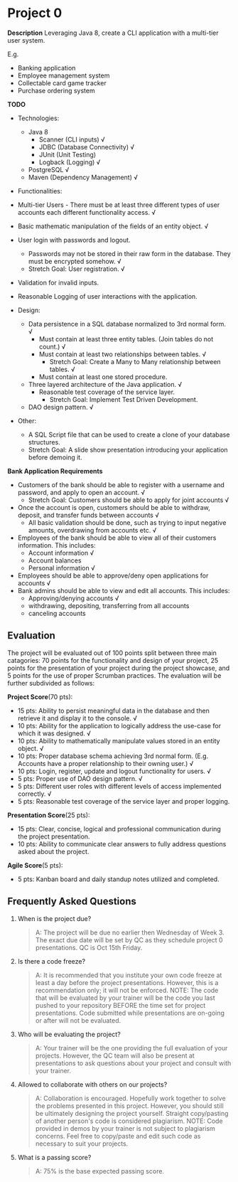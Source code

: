 # Project 0

**Description**
Leveraging Java 8, create a CLI application with a multi-tier user system. 

E.g. 
* Banking application
* Employee management system
* Collectable card game tracker
* Purchase ordering system

**TODO**
* Technologies:
  *	Java 8
    * Scanner (CLI inputs) √
    * JDBC (Database Connectivity) √
    * JUnit (Unit Testing) 
    * Logback (Logging) √
  * PostgreSQL √
  * Maven (Dependency Management) √
*	Functionalities: 
  * Multi-tier Users - There must be at least three different types of user accounts each different functionality access.  √
  * Basic mathematic manipulation of the fields of an entity object. √
  * User login with passwords and logout.
    * Passwords may not be stored in their raw form in the database. They must be encrypted somehow.  √
    * Stretch Goal: User registration.  √
  * Validation for invalid inputs. 
  * Reasonable Logging of user interactions with the application. 

* Design:
  * Data persistence in a SQL database normalized to 3rd normal form.  √
    * Must contain at least three entity tables. (Join tables do not count.)  √
    * Must contain at least two relationships between tables.  √
      * Stretch Goal: Create a Many to Many relationship between tables.  √
    * Must contain at least one stored procedure. 
  * Three layered architecture of the Java application. √
    * Reasonable test coverage of the service layer. 
      * Stretch Goal: Implement Test Driven Development.
  * DAO design pattern. √
* Other:
  * A SQL Script file that can be used to create a clone of your database structures. 
  * Stretch Goal: A slide show presentation introducing your application before demoing it. 

**Bank Application Requirements**
*	Customers of the bank should be able to register with a username and password, and apply to open an account.  √
    * Stretch Goal: Customers should be able to apply for joint accounts √
*	Once the account is open, customers should be able to withdraw, deposit, and transfer funds between accounts √
    * All basic validation should be done, such as trying to input negative amounts, overdrawing from accounts etc. √
*	Employees of the bank should be able to view all of their customers information. This includes:
    * Account information  √
    * Account balances 
    * Personal information  √
*	Employees should be able to approve/deny open applications for accounts √
*	Bank admins should be able to view and edit all accounts. This includes:
    * Approving/denying accounts √
    * withdrawing, depositing, transferring from all accounts
    * canceling accounts


## Evaluation
The project will be evaluated out of 100 points split between three main catagories: 70 points for the functionality and design of your project, 25 points for the presentation of your project during the project showcase, and 5 points for the use of proper Scrumban practices. The evaluation will be further subdivided as follows: 

**Project Score**(70 pts):
* 15 pts: Ability to persist meaningful data in the database and then retrieve it and display it to the console. √
* 10 pts: Ability for the application to logically address the use-case for which it was designed.   √
* 10 pts: Ability to mathematically manipulate values stored in an entity object. √
* 10 pts: Proper database schema achieving 3rd normal form. (E.g. Accounts have a proper relationship to their owning user.) √
* 10 pts: Login, register, update and logout functionality for users.   √
* 5 pts: Proper use of DAO design pattern.   √
* 5 pts: Different user roles with different levels of access implemented correctly.  √
* 5 pts: Reasonable test coverage of the service layer and proper logging. 

**Presentation Score**(25 pts):
* 15 pts: Clear, concise, logical and professional communication during the project presentation.
* 10 pts: Ability to communicate clear answers to fully address questions asked about the project. 

**Agile Score**(5 pts):
* 5 pts: Kanban board and daily standup notes utilized and completed.


## Frequently Asked Questions

1. When is the project due? 

    >A: The project will be due no earlier then Wednesday of Week 3. The exact due date will be set by QC as they schedule project 0 presentations. 
    >QC is Oct 15th Friday. 

3. Is there a code freeze? 
    >A: It is recommended that you institute your own code freeze at least a day before the project presentations. However, this is a recommendation only; it will not be enforced. NOTE: The code that will be evaluated by your trainer will be the code you last pushed to your repository BEFORE the time set for project presentations. Code submitted while presentations are on-going or after will not be evaluated. 

5. Who will be evaluating the project? 
    >A: Your trainer will be the one providing the full evaluation of your projects. However, the QC team will also be present at presentations to ask questions about your project and consult with your trainer. 

6. Allowed to collaborate with others on our projects? 
    >A: Collaboration is encouraged. Hopefully work together to solve the problems presented in this project. However, you should still be ultimately designing the project yourself. Straight copy/pasting of another person's code is considered plagiarism. NOTE: Code provided in demos by your trainer is not subject to plagiarism concerns. Feel free to copy/paste and edit such code as necessary to suit your projects. 

7. What is a passing score? 
    >A: 75% is the base expected passing score.
